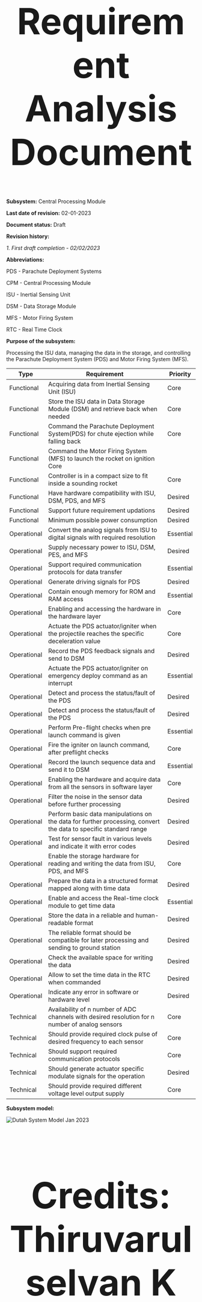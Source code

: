 <div align="center">
<h1 style="font-size:10vw">Requirement Analysis Document</h1>

<div align="left">
  
**Subsystem:** Central Processing Module
  
**Last date of revision:** 02-01-2023
  
**Document status:** Draft

**Revision history:**
  
_1. First draft completion - 02/02/2023_

**Abbreviations:**
  
PDS - Parachute Deployment Systems
  
CPM - Central Processing Module
  
ISU - Inertial Sensing Unit
  
DSM - Data Storage Module
  
MFS - Motor Firing System
  
RTC - Real Time Clock

**Purpose of the subsystem:**
  
Processing the ISU data, managing the data in the storage, and controlling the Parachute Deployment System (PDS) and Motor Firing System (MFS).

  | Type  | Requirement | Priority |
| ------------- | ------------- | ------------- |
|Functional	|Acquiring data from Inertial Sensing Unit (ISU)	|Core|
|Functional|	Store the ISU data in Data Storage Module (DSM) and retrieve back when needed |	Core|
|Functional	|Command the Parachute Deployment System(PDS) for chute ejection while falling back|	Core|
|Functional	|Command the Motor Firing System (MFS) to launch the rocket on ignition	Core|
|Functional|	Controller is in a compact size to fit inside a sounding rocket	|Core|
|Functional|	Have hardware compatibility with ISU, DSM, PDS, and MFS|	Desired|
|Functional|	Support future requirement updations|	Desired|
|Functional|	Minimum possible power consumption	|Desired|
|Operational|	Convert the analog signals from ISU to digital signals with required resolution|	Essential|
|Operational|	Supply necessary power to ISU, DSM, PES, and MFS	|Desired|
|Operational|	Support required communication protocols for data transfer	|Essential|
|Operational|	Generate driving signals for PDS	|Desired|
|Operational|	Contain enough memory for ROM and RAM access	|Essential|
|Operational|	Enabling and accessing the hardware in the hardware layer	|Core|
|Operational|	Actuate the PDS actuator/igniter when the projectile reaches the specific deceleration value|	Core|
|Operational|	Record the PDS feedback signals and send to DSM|	Desired|
|Operational|	Actuate the PDS actuator/igniter on emergency deploy command as an interrupt|	Essential|
|Operational|	Detect and process the status/fault of the PDS|	Desired|
|Operational|	Detect and process the status/fault of the PDS	|Desired|
|Operational|	Perform Pre-flight checks when pre launch command is given	|Essential|
|Operational|	Fire the igniter on launch command, after preflight checks|	Core|
|Operational|	Record the launch sequence data and send it to DSM	|Essential|
|Operational|	Enabling the hardware and acquire data from all the sensors in software layer|	Core|
|Operational|	Filter the noise in the sensor data before further processing|	Desired|
|Operational|	Perform basic data manipulations on the data for further processing, convert the data to specific standard range	|Desired|
|Operational|	Test for sensor fault in various levels and indicate it with error codes	|Desired|
|Operational|	Enable the storage hardware for reading and writing the data from ISU, PDS, and MFS	|Core|
|Operational|	Prepare the data in a structured format mapped along with time data	|Desired|
|Operational|	Enable and access the Real-time clock module to get time data	|Essential|
|Operational|	Store the data in a reliable and human-readable format	|Desired|
|Operational|	The reliable format should be compatible for later processing and sending to ground station|	Desired|
|Operational|	Check the available space for writing the data	|Desired|
|Operational|	Allow to set the time data in the RTC when commanded	|Desired|
|Operational|	Indicate any error in software or hardware level	|Desired|
|Technical	|Availability of n number of ADC channels with desired resolution for n number of analog sensors|	Core|
|Technical|	Should provide required clock pulse of desired frequency  to each sensor|	Core|
|Technical|	Should support required communication protocols|	Core|
|Technical|	Should generate actuator specific modulate signals for the operation	|Desired|
|Technical|	Should provide required different voltage level output supply	|Core|

**Subsystem model:**

![Dutah System Model Jan 2023](https://user-images.githubusercontent.com/109530150/219958351-f7c2749f-0156-410c-bc6f-26a42b6d559e.jpeg)
<div align="center">
<h1 style="font-size:10vw">Credits: Thiruvarulselvan K</h1>

